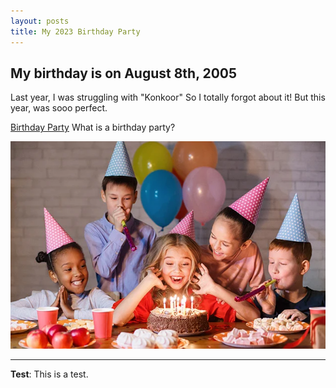 ```yaml
---
layout: posts
title: My 2023 Birthday Party
---
```


## My birthday is on August 8th, 2005
Last year, I was struggling with "Konkoor"
So I totally forgot about it!
But this year, was sooo perfect.

[Birthday Party](https://en.wikipedia.org/wiki/Birthday_Party)
What is a birthday party?



![alt text](../assets/images/birthday.webp "A birthday")

---
**Test**: This is a test.
